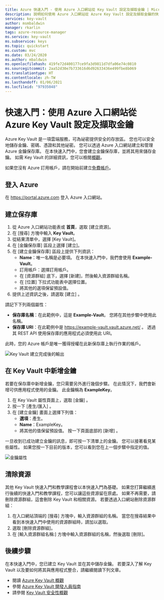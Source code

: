 ```yaml
---
title: Azure 快速入門 - 使用 Azure 入口網站從 Key Vault 設定及擷取金鑰 | Microsoft Docs
description: 說明如何使用 Azure 入口網站從 Azure Key Vault 設定及擷取金鑰的快速入門
services: key-vault
author: msmbaldwin
manager: rkarlin
tags: azure-resource-manager
ms.service: key-vault
ms.subservice: keys
ms.topic: quickstart
ms.custom: mvc
ms.date: 03/24/2020
ms.author: mbaldwin
ms.openlocfilehash: 419fe72d400177ce9fa3d9811d7dfa06e74c0810
ms.sourcegitcommit: 2aa52d30e7b733616d6d92633436e499fbe8b069
ms.translationtype: HT
ms.contentlocale: zh-TW
ms.lasthandoff: 01/06/2021
ms.locfileid: "97935048"
---
```

# <a name="quickstart-set-and-retrieve-a-key-from-azure-key-vault-using-the-azure-portal"></a>快速入門：使用 Azure 入口網站從 Azure Key Vault 設定及擷取金鑰

Azure Key Vault 是一項雲端服務，可為祕密提供安全的存放區。 您也可以安全地儲存金鑰、密碼、憑證和其他祕密。 您可以透過 Azure 入口網站建立和管理 Azure 金鑰保存庫。 在本快速入門中，您會建立金鑰保存庫，並將其用來儲存金鑰。 如需 Key Vault 的詳細資訊，您可以檢閱[概觀](../general/overview.md)。

如果您沒有 Azure 訂用帳戶，請在開始前建立[免費帳戶](https://azure.microsoft.com/free/?WT.mc_id=A261C142F)。

## <a name="sign-in-to-azure"></a>登入 Azure

在 https://portal.azure.com 登入 Azure 入口網站。

## <a name="create-a-vault"></a>建立保存庫

1. 從 Azure 入口網站功能表或 **首頁**，選取 [建立資源]。
2. 在 [搜尋] 方塊中輸入 **Key Vault**。
3. 從結果清單中，選擇 [Key Vault]。
4. 在 [金鑰保存庫] 區段上選擇 [建立]。
5. 在 [建立金鑰保存庫] 區段上提供下列資訊：
    - **Name**：唯一名稱是必要項。 在本快速入門中，我們會使用 **Example-Vault**。 
    - 訂用帳戶：選擇訂用帳戶。
    - 在 [資源群組] 底下，選擇 [新建]，然後輸入資源群組名稱。
    - 在 [位置] 下拉式功能表中選擇位置。
    - 將其他的選項保留預設值。
6. 提供上述資訊之後，請選取 [建立]  。

請記下下列兩個屬性：

* **保存庫名稱**：在此範例中，這是 **Example-Vault**。 您將在其他步驟中使用此名稱。
* **保存庫 URI**：在此範例中是 https://example-vault.vault.azure.net/ 。 透過其 REST API 使用保存庫的應用程式必須使用此 URI。

此時，您的 Azure 帳戶是唯一獲得授權在此新保存庫上執行作業的帳戶。

![Key Vault 建立完成後的輸出](../media/keys/quick-create-portal/vault-properties.png)

## <a name="add-a-key-to-key-vault"></a>在 Key Vault 中新增金鑰

若要在保存庫中新增金鑰，您只需要另外進行幾個步驟。 在此情況下，我們會新增可供應用程式使用的金鑰。 此金鑰稱為 **ExampleKey**。

1. 在 Key Vault 屬性頁面上，選取 [金鑰]  。
2. 按一下 [產生/匯入]  。
3. 在 [建立金鑰]  畫面上選擇下列值：
    - **選項**：產生。
    - **Name**：ExampleKey。
    - 將其他的值保留預設值。 按一下頁面底部的 [新增]  。

一旦收到已成功建立金鑰的訊息，即可按一下清單上的金鑰。 您可以接著看見某些屬性。 如果您按一下目前的版本，您可以看到您在上一個步驟中指定的值。

![金鑰屬性](../media/keys/quick-create-portal/current-version-hidden.png)


## <a name="clean-up-resources"></a>清除資源

其他 Key Vault 快速入門和教學課程會以本快速入門為基礎。 如果您打算繼續進行後續的快速入門和教學課程，您可以讓這些資源留在原處。
如果不再需要，請刪除資源群組，這會刪除 Key Vault 和相關資源。 若要透過入口網站刪除資源群組：

1. 在入口網站頂端的 [搜尋] 方塊中，輸入資源群組的名稱。 當您在搜尋結果中看到本快速入門中使用的資源群組時，請加以選取。
2. 選取 [刪除資源群組]。
3. 在 [輸入資源群組名稱:] 方塊中輸入資源群組的名稱，然後選取 [刪除]。


## <a name="next-steps"></a>後續步驟

在本快速入門中，您已建立 Key Vault 並在其中儲存金鑰。 若要深入了解 Key Vault 以及要如何將其與應用程式整合，請繼續閱讀下列文章。

- 閱讀 [Azure Key Vault 概觀](../general/overview.md)
- 參閱 [Azure Key Vault 開發人員指南](../general/developers-guide.md)
- 請參閱 [Key Vault 安全性概觀](../general/security-overview.md)